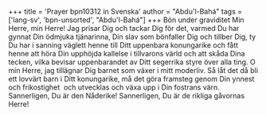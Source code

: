 +++
title = 'Prayer bpn10312 in Svenska'
author = "Abdu'l-Bahá"
tags = ['lang-sv', 'bpn-unsorted', "Abdu'l-Bahá"]
+++
Bön under graviditet
Min Herre, min Herre! Jag prisar Dig och tackar Dig för det, varmed Du har gynnat Din ödmjuka tjänarinna, Din slav som bönfaller Dig och tillber Dig, ty Du har i sanning väglett henne till Ditt uppenbara konungarike och fått henne att höra Din upphöjda kallelse i tillvarons värld och att skåda Dina tecken, vilka bevisar uppenbarandet av Ditt segerrika styre över alla ting.
O min Herre, jag tillägnar Dig barnet som växer i mitt moderliv. Så låt det då bli ett lovvärt barn i Ditt konungarike, må det göra framsteg genom Din ynnest och frikostighet  och utvecklas och växa upp i Din fostrans värn. 
Sannerligen, Du är den Nåderike! Sannerligen, Du är de rikliga gåvornas Herre!
